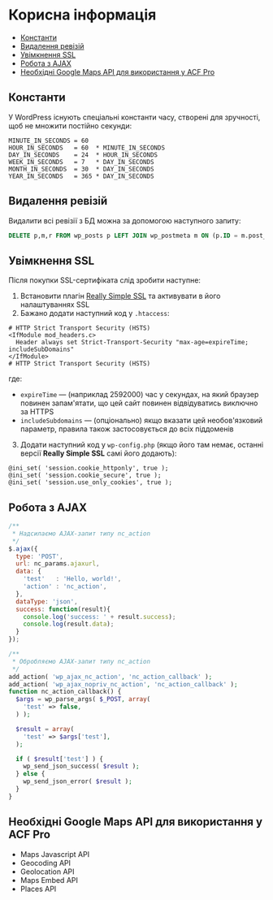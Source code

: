 # Корисна інформація

* [Константи](#константи)
* [Видалення ревізій](#видалення-ревізій)
* [Увімкнення SSL](#увімкнення-ssl)
* [Робота з AJAX](#робота-з-ajax)
* [Необхідні Google Maps API для використання у ACF Pro](#необхідні-google-maps-api-для-використання-у-acf-pro)

## Константи

У WordPress існують спеціальні константи часу, створені для зручності, щоб не множити постійно секунди:
```
MINUTE_IN_SECONDS = 60
HOUR_IN_SECONDS   = 60  * MINUTE_IN_SECONDS
DAY_IN_SECONDS    = 24  * HOUR_IN_SECONDS
WEEK_IN_SECONDS   = 7   * DAY_IN_SECONDS
MONTH_IN_SECONDS  = 30  * DAY_IN_SECONDS
YEAR_IN_SECONDS   = 365 * DAY_IN_SECONDS
```

## Видалення ревізій

Видалити всі ревізії з БД можна за допомогою наступного запиту:
```sql
DELETE p,m,r FROM wp_posts p LEFT JOIN wp_postmeta m ON (p.ID = m.post_id) LEFT JOIN wp_term_relationships r ON (p.ID = r.object_id) WHERE p.post_type = 'revision';
```

## Увімкнення SSL

Після покупки SSL-сертифіката слід зробити наступне:

1. Встановити плагін [Really Simple SSL](https://wordpress.org/plugins/really-simple-ssl/) та активувати в його налаштуваннях SSL
2. Бажано додати наступний код у `.htaccess`:

```
# HTTP Strict Transport Security (HSTS)
<IfModule mod_headers.c>
  Header always set Strict-Transport-Security "max-age=expireTime; includeSubDomains"
</IfModule>
# HTTP Strict Transport Security (HSTS)
```
где:
* `expireTime` — (наприклад 2592000) час у секундах, на який браузер повинен запам'ятати, що цей сайт повинен відвідуватись виключно за HTTPS
* `includeSubdomains` — (опціонально) якщо вказати цей необов'язковий параметр, правила також застосовується до всіх піддоменів

3. Додати наступний код у `wp-config.php` (якщо його там немає, останні версії **Really Simple SSL** самі його додають):

```
@ini_set( 'session.cookie_httponly', true );
@ini_set( 'session.cookie_secure', true );
@ini_set( 'session.use_only_cookies', true );
```

## Робота з AJAX

```js
/**
 * Надсилаємо AJAX-запит типу nc_action
 */
$.ajax({
  type: 'POST',
  url: nc_params.ajaxurl,
  data: {
    'test'   : 'Hello, world!',
    'action' : 'nc_action',
  },
  dataType: 'json',
  success: function(result){
    console.log('success: ' + result.success);
    console.log(result.data);
  }
});
```

```php
/**
 * Обробляємо AJAX-запит типу nc_action
 */
add_action( 'wp_ajax_nc_action', 'nc_action_callback' );
add_action( 'wp_ajax_nopriv_nc_action', 'nc_action_callback' );
function nc_action_callback() {
  $args = wp_parse_args( $_POST, array(
    'test' => false,
  ) );

  $result = array(
    'test' => $args['test'],
  );

  if ( $result['test'] ) {
    wp_send_json_success( $result );
  } else {
    wp_send_json_error( $result );
  }
}
```

## Необхідні Google Maps API для використання у ACF Pro

* Maps Javascript API
* Geocoding API
* Geolocation API
* Maps Embed API
* Places API
